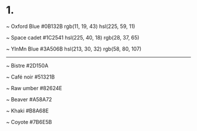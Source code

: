 # 1.
~ Oxford Blue
#0B132B
rgb(11, 19, 43)
hsl(225, 59, 11)

~ Space cadet
#1C2541
hsl(225, 40, 18)
rgb(28, 37, 65)

~ YInMn Blue
#3A506B
hsl(213, 30, 32)
rgb(58, 80, 107)

---

~ Bistre
#2D150A

~ Café noir
#51321B

~ Raw umber
#82624E

~ Beaver
#A58A72

~ Khaki
#B8A68E

~ Coyote
#7B6E5B
